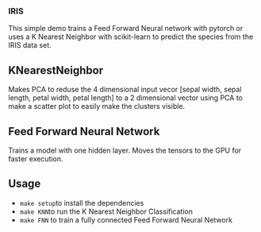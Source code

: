 ### IRIS

This simple demo trains a Feed Forward Neural network with pytorch or uses a K Nearest Neighbor with scikit-learn to predict the species from the IRIS data set.

## KNearestNeighbor
Makes PCA to reduse the 4 dimensional input vecor [sepal width, sepal length, petal width, petal length] to a 2 dimensional vector using PCA to make a scatter plot to easily make the clusters visible.

## Feed Forward Neural Network
Trains a model with one hidden layer. Moves the tensors to the GPU for faster execution. 

## Usage
- `make setup`to install the dependencies
- `make KNN`to run the K Nearest Neighbor Classification
- `make FNN` to train a fully connected Feed Forward Neural Network
